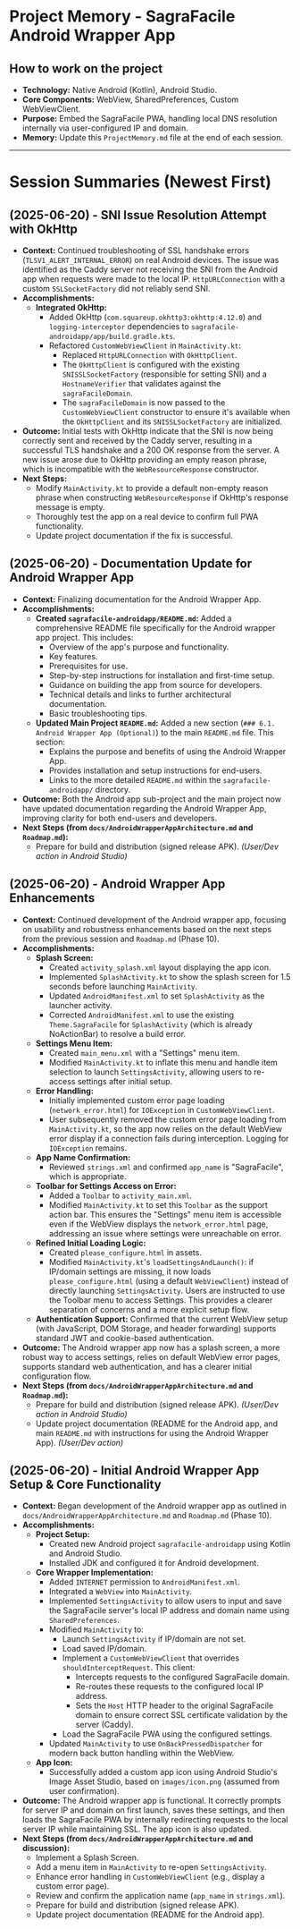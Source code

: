 # Project Memory - SagraFacile Android Wrapper App

## How to work on the project
*   **Technology:** Native Android (Kotlin), Android Studio.
*   **Core Components:** WebView, SharedPreferences, Custom WebViewClient.
*   **Purpose:** Embed the SagraFacile PWA, handling local DNS resolution internally via user-configured IP and domain.
*   **Memory:** Update this `ProjectMemory.md` file at the end of each session.

---
# Session Summaries (Newest First)

## (2025-06-20) - SNI Issue Resolution Attempt with OkHttp
*   **Context:** Continued troubleshooting of SSL handshake errors (`TLSV1_ALERT_INTERNAL_ERROR`) on real Android devices. The issue was identified as the Caddy server not receiving the SNI from the Android app when requests were made to the local IP. `HttpURLConnection` with a custom `SSLSocketFactory` did not reliably send SNI.
*   **Accomplishments:**
    *   **Integrated OkHttp:**
        *   Added OkHttp (`com.squareup.okhttp3:okhttp:4.12.0`) and `logging-interceptor` dependencies to `sagrafacile-androidapp/app/build.gradle.kts`.
        *   Refactored `CustomWebViewClient` in `MainActivity.kt`:
            *   Replaced `HttpURLConnection` with `OkHttpClient`.
            *   The `OkHttpClient` is configured with the existing `SNISSLSocketFactory` (responsible for setting SNI) and a `HostnameVerifier` that validates against the `sagraFacileDomain`.
            *   The `sagraFacileDomain` is now passed to the `CustomWebViewClient` constructor to ensure it's available when the `OkHttpClient` and its `SNISSLSocketFactory` are initialized.
*   **Outcome:** Initial tests with OkHttp indicate that the SNI is now being correctly sent and received by the Caddy server, resulting in a successful TLS handshake and a 200 OK response from the server. A new issue arose due to OkHttp providing an empty reason phrase, which is incompatible with the `WebResourceResponse` constructor.
*   **Next Steps:**
    *   Modify `MainActivity.kt` to provide a default non-empty reason phrase when constructing `WebResourceResponse` if OkHttp's response message is empty.
    *   Thoroughly test the app on a real device to confirm full PWA functionality.
    *   Update project documentation if the fix is successful.

## (2025-06-20) - Documentation Update for Android Wrapper App
*   **Context:** Finalizing documentation for the Android Wrapper App.
*   **Accomplishments:**
    *   **Created `sagrafacile-androidapp/README.md`:** Added a comprehensive README file specifically for the Android wrapper app project. This includes:
        *   Overview of the app's purpose and functionality.
        *   Key features.
        *   Prerequisites for use.
        *   Step-by-step instructions for installation and first-time setup.
        *   Guidance on building the app from source for developers.
        *   Technical details and links to further architectural documentation.
        *   Basic troubleshooting tips.
    *   **Updated Main Project `README.md`:** Added a new section (`### 6.1. Android Wrapper App (Optional)`) to the main `README.md` file. This section:
        *   Explains the purpose and benefits of using the Android Wrapper App.
        *   Provides installation and setup instructions for end-users.
        *   Links to the more detailed `README.md` within the `sagrafacile-androidapp/` directory.
*   **Outcome:** Both the Android app sub-project and the main project now have updated documentation regarding the Android Wrapper App, improving clarity for both end-users and developers.
*   **Next Steps (from `docs/AndroidWrapperAppArchitecture.md` and `Roadmap.md`):**
    *   Prepare for build and distribution (signed release APK). *(User/Dev action in Android Studio)*

## (2025-06-20) - Android Wrapper App Enhancements
*   **Context:** Continued development of the Android wrapper app, focusing on usability and robustness enhancements based on the next steps from the previous session and `Roadmap.md` (Phase 10).
*   **Accomplishments:**
    *   **Splash Screen:**
        *   Created `activity_splash.xml` layout displaying the app icon.
        *   Implemented `SplashActivity.kt` to show the splash screen for 1.5 seconds before launching `MainActivity`.
        *   Updated `AndroidManifest.xml` to set `SplashActivity` as the launcher activity.
        *   Corrected `AndroidManifest.xml` to use the existing `Theme.SagraFacile` for `SplashActivity` (which is already NoActionBar) to resolve a build error.
    *   **Settings Menu Item:**
        *   Created `main_menu.xml` with a "Settings" menu item.
        *   Modified `MainActivity.kt` to inflate this menu and handle item selection to launch `SettingsActivity`, allowing users to re-access settings after initial setup.
    *   **Error Handling:**
        *   Initially implemented custom error page loading (`network_error.html`) for `IOException` in `CustomWebViewClient`.
        *   User subsequently removed the custom error page loading from `MainActivity.kt`, so the app now relies on the default WebView error display if a connection fails during interception. Logging for `IOException` remains.
    *   **App Name Confirmation:**
        *   Reviewed `strings.xml` and confirmed `app_name` is "SagraFacile", which is appropriate.
    *   **Toolbar for Settings Access on Error:**
        *   Added a `Toolbar` to `activity_main.xml`.
        *   Modified `MainActivity.kt` to set this `Toolbar` as the support action bar. This ensures the "Settings" menu item is accessible even if the WebView displays the `network_error.html` page, addressing an issue where settings were unreachable on error.
    *   **Refined Initial Loading Logic:**
        *   Created `please_configure.html` in assets.
        *   Modified `MainActivity.kt`'s `loadSettingsAndLaunch()`: if IP/domain settings are missing, it now loads `please_configure.html` (using a default `WebViewClient`) instead of directly launching `SettingsActivity`. Users are instructed to use the Toolbar menu to access Settings. This provides a clearer separation of concerns and a more explicit setup flow.
    *   **Authentication Support:** Confirmed that the current WebView setup (with JavaScript, DOM Storage, and header forwarding) supports standard JWT and cookie-based authentication.
*   **Outcome:** The Android wrapper app now has a splash screen, a more robust way to access settings, relies on default WebView error pages, supports standard web authentication, and has a clearer initial configuration flow.
*   **Next Steps (from `docs/AndroidWrapperAppArchitecture.md` and `Roadmap.md`):**
    *   Prepare for build and distribution (signed release APK). *(User/Dev action in Android Studio)*
    *   Update project documentation (README for the Android app, and main `README.md` with instructions for using the Android Wrapper App). *(User/Dev action)*

## (2025-06-20) - Initial Android Wrapper App Setup & Core Functionality
*   **Context:** Began development of the Android wrapper app as outlined in `docs/AndroidWrapperAppArchitecture.md` and `Roadmap.md` (Phase 10).
*   **Accomplishments:**
    *   **Project Setup:**
        *   Created new Android project `sagrafacile-androidapp` using Kotlin and Android Studio.
        *   Installed JDK and configured it for Android development.
    *   **Core Wrapper Implementation:**
        *   Added `INTERNET` permission to `AndroidManifest.xml`.
        *   Integrated a `WebView` into `MainActivity`.
        *   Implemented `SettingsActivity` to allow users to input and save the SagraFacile server's local IP address and domain name using `SharedPreferences`.
        *   Modified `MainActivity` to:
            *   Launch `SettingsActivity` if IP/domain are not set.
            *   Load saved IP/domain.
            *   Implement a `CustomWebViewClient` that overrides `shouldInterceptRequest`. This client:
                *   Intercepts requests to the configured SagraFacile domain.
                *   Re-routes these requests to the configured local IP address.
                *   Sets the `Host` HTTP header to the original SagraFacile domain to ensure correct SSL certificate validation by the server (Caddy).
            *   Load the SagraFacile PWA using the configured settings.
        *   Updated `MainActivity` to use `OnBackPressedDispatcher` for modern back button handling within the WebView.
    *   **App Icon:**
        *   Successfully added a custom app icon using Android Studio's Image Asset Studio, based on `images/icon.png` (assumed from user confirmation).
*   **Outcome:** The Android wrapper app is functional. It correctly prompts for server IP and domain on first launch, saves these settings, and then loads the SagraFacile PWA by internally redirecting requests to the local server IP while maintaining SSL. The app icon is also updated.
*   **Next Steps (from `docs/AndroidWrapperAppArchitecture.md` and discussion):**
    *   Implement a Splash Screen.
    *   Add a menu item in `MainActivity` to re-open `SettingsActivity`.
    *   Enhance error handling in `CustomWebViewClient` (e.g., display a custom error page).
    *   Review and confirm the application name (`app_name` in `strings.xml`).
    *   Prepare for build and distribution (signed release APK).
    *   Update project documentation (README for the Android app).
